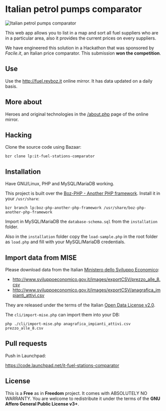 # Italian petrol pumps comparator
![Italian petrol pumps comparator](http://fuel.reyboz.it/images/fuel-64px.png)

This web app allows you to list in a map and sort all fuel suppliers who are in a particular area, also it provides the current prices on every suppliers.

We have engineered this solution in a Hackathon that was sponsored by *Facile.it*, an Italian price comparator. This submission **won the competition**.

## Use
Use the http://fuel.reyboz.it online mirror. It has data updated on a daily basis.

## More about
Heroes and original technologies in the [/about.php](http://fuel.reyboz.it/about.php) page of the online mirror.

## Hacking
Clone the source code using Bazaar:

    bzr clone lp:it-fuel-stations-comparator

## Installation
Have GNU/Linux, PHP and MySQL/MariaDB working.

This project is built over the [Boz-PHP - Another PHP framework](https://github.com/valerio-bozzolan/boz-php-another-php-framework). Install it in your `/usr/share`:

    bzr branch lp:boz-php-another-php-framework /usr/share/boz-php-another-php-framework

Import in MySQL/MariaDB the `database-schema.sql` from the `installation` folder.

Also in the `installation` folder copy the `load-sample.php` in the root folder as `load.php` and fill with your MySQL/MariaDB credentials.

## Import data from MISE
Please download data from the Italian [Ministero dello Sviluppo Economico](http://www.sviluppoeconomico.gov.it/index.php/it/open-data/elenco-dataset/2032336-carburanti-prezzi-praticati-e-anagrafica-degli-impianti):
 * http://www.sviluppoeconomico.gov.it/images/exportCSV/prezzo_alle_8.csv
 * http://www.sviluppoeconomico.gov.it/images/exportCSV/anagrafica_impianti_attivi.csv

They are released under the terms of the Italian [Open Data License v2.0](http://www.dati.gov.it/iodl/2.0/).

The `cli/import-mise.php` can import them into your DB:

    php ./cli/import-mise.php anagrafica_impianti_attivi.csv prezzo_alle_8.csv

## Pull requests
Push in Launchpad:

https://code.launchpad.net/it-fuel-stations-comparator

## License
This is a **Free** as in **Freedom** project. It comes with ABSOLUTELY NO WARRANTY. You are welcome to redistribute it under the terms of the **GNU Affero General Public License v3+**.
